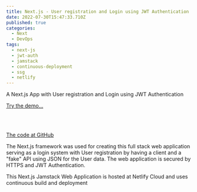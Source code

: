 ```yaml
---
title: Next.js - User registration and Login using JWT Authentication
date: 2022-07-30T15:47:33.710Z
published: true
categories:
  - Next
  - DevOps
tags:
  - next-js
  - jwt-auth
  - jamstack
  - continuous-deployment
  - ssg
  - netlify
---
```

A Next.js App with User registration and Login using JWT Authentication

<a href="https://psonextjtwo.netlify.app/" target="_blank">Try the demo...</a>

<br /><br />

<a href="https://github.com/persteenolsen/next-js-registration-login" target="_blank">The code at GitHub</a>

The Next.js framework was used for creating this full stack web application serving as a login system with User registration by having a client and a "fake" API using JSON for the User data. The web application is secured by HTTPS and JWT Authentication.

This Next.js Jamstack Web Application is hosted at Netlify Cloud and uses continuous build and deployment